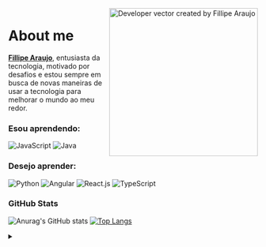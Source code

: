 <img align="right" alt="Developer vector created by Fillipe Araujo" height="300" src="https://user-images.githubusercontent.com/106853088/224595953-6144b836-a731-45d0-8285-176bf5685e2e.png">
<h1 id="top" align="left">About me</h1>

<p align="left"><a href="https://www.linkedin.com/in/fillipe-araujo/"><strong>Fillipe Araujo</strong></a>, entusiasta da tecnologia, motivado por desafios e estou sempre em busca de novas maneiras de usar a tecnologia para melhorar o mundo ao meu redor. <br>
</a></p>
 
 <h3 align="left">Esou aprendendo:</h3>

![JavaScript](https://img.shields.io/badge/JavaScript-ECE2FB?style=for-the-badge&logo=javascript&logoColor=F7DF1E)
![Java](https://img.shields.io/badge/Java-ECE2FB?style=for-the-badge&logo=java)


<h3 align="left">Desejo aprender: </h3>

![Python](https://img.shields.io/badge/Python-ECE2FB?style=for-the-badge&logo=python)
![Angular](https://img.shields.io/badge/Angular-ECE2FB?style=for-the-badge&logo=angular&logoColor=FF0000)
![React.js](https://img.shields.io/badge/React-ECE2FB?style=for-the-badge&logo=react)
![TypeScript](https://img.shields.io/badge/TypeScript-ECE2FB?style=for-the-badge&logo=typescript)

<h3 align="left">GitHub Stats</h3>

![Anurag's GitHub stats](https://github-readme-stats-git-masterrstaa-rickstaa.vercel.app/api?username=Fillpin&hide_title=true&show_icons=true&include_all_commits=false&count_private=true&line_height=25&hide=issues&bg_color=020114&title_color=00FF7F&text_color=FFF&border_radius=3&border_color=00FF7F&icon_color=00FF7F&theme=jolly)
[![Top Langs](https://github-readme-stats-git-masterrstaa-rickstaa.vercel.app/api/top-langs/?username=Fillpin&line_height=10&card_width=290&layout=compact&hide_title=false&count_private=true&langs_count=4&show_icons=true&title_color=00FF7F&hide=html,css&bg_color=020114&text_color=8B8B8B&border_radius=3&border_color=181832)](https://github.com/Fillpin/github-readme-stats)
  <br>

<details align="left">
  <summary></summary> 
 
  - Badges by <a href="https://shields.io/">shields.io</a><br>
  - GitHub Stats by <a href="https://github.com/anuraghazra/github-readme-stats">anuraghazra</a>
  - Developer vector created by <a href="https://www.freepik.com/vectors/developer">storyset - www.freepik.com</a> (edited by author)
 
</details>



